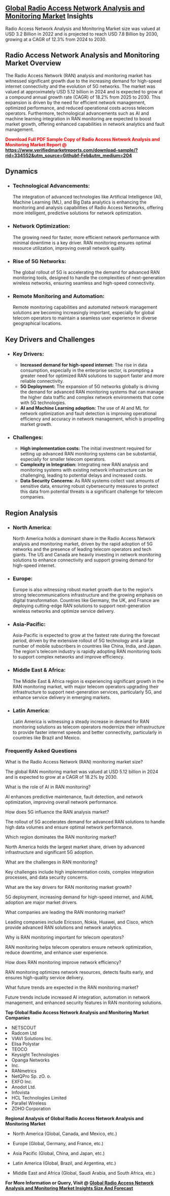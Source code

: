 <h2><a href="https://www.verifiedmarketreports.com/download-sample/?rid=334552&amp;utm_source=Githubf&amp;utm_medium=204" target="_blank">Global Radio Access Network Analysis and Monitoring Market</a> Insights</h2><p>Radio Access Network Analysis and Monitoring Market size was valued at USD 3.2 Billion in 2022 and is projected to reach USD 7.8 Billion by 2030, growing at a CAGR of 12.3% from 2024 to 2030.</p><p> <h2>Radio Access Network Analysis and Monitoring Market Overview</h2> <p>The Radio Access Network (RAN) analysis and monitoring market has witnessed significant growth due to the increasing demand for high-speed internet connectivity and the evolution of 5G networks. The market was valued at approximately USD 5.12 billion in 2024 and is expected to grow at a compound annual growth rate (CAGR) of 18.2% from 2025 to 2030. This expansion is driven by the need for efficient network management, optimized performance, and reduced operational costs across telecom operators. Furthermore, technological advancements such as AI and machine learning integration in RAN monitoring are expected to boost market growth, offering enhanced capabilities in network analytics and fault management.</p> <p><b><p><span class=""><span style="color: #ff0000;"><strong>Download Full PDF Sample Copy of Radio Access Network Analysis and Monitoring Market Report</strong> @ </span><a href="https://www.verifiedmarketreports.com/download-sample/?rid=334552&amp;utm_source=Githubf-Feb&amp;utm_medium=204" target="_blank">https://www.verifiedmarketreports.com/download-sample/?rid=334552&amp;utm_source=Githubf-Feb&amp;utm_medium=204</a></span></p></b></p> <h2>Dynamics</h2> <ul> <li><h3>Technological Advancements:</h3> The integration of advanced technologies like Artificial Intelligence (AI), Machine Learning (ML), and Big Data analytics is enhancing the monitoring and analysis capabilities of Radio Access Networks, offering more intelligent, predictive solutions for network optimization.</li> <li><h3>Network Optimization:</h3> The growing need for faster, more efficient network performance with minimal downtime is a key driver. RAN monitoring ensures optimal resource utilization, improving overall network quality.</li> <li><h3>Rise of 5G Networks:</h3> The global rollout of 5G is accelerating the demand for advanced RAN monitoring tools, designed to handle the complexities of next-generation wireless networks, ensuring seamless and high-speed connectivity.</li> <li><h3>Remote Monitoring and Automation:</h3> Remote monitoring capabilities and automated network management solutions are becoming increasingly important, especially for global telecom operators to maintain a seamless user experience in diverse geographical locations.</li> </ul> <h2>Key Drivers and Challenges</h2> <ul> <li><h3>Key Drivers:</h3> <ul> <li><b>Increased demand for high-speed internet:</b> The rise in data consumption, especially in the enterprise sector, is prompting a greater need for optimized RAN solutions to support faster and more reliable connectivity.</li> <li><b>5G Deployment:</b> The expansion of 5G networks globally is driving the demand for advanced RAN monitoring systems that can manage the higher data traffic and complex network environments that come with 5G technologies.</li> <li><b>AI and Machine Learning adoption:</b> The use of AI and ML for network optimization and fault detection is improving operational efficiency and accuracy in network management, which is propelling market growth.</li> </ul> </li> <li><h3>Challenges:</h3> <ul> <li><b>High implementation costs:</b> The initial investment required for setting up advanced RAN monitoring systems can be substantial, especially for smaller telecom operators.</li> <li><b>Complexity in Integration:</b> Integrating new RAN analysis and monitoring systems with existing network infrastructure can be challenging, leading to potential delays and increased costs.</li> <li><b>Data Security Concerns:</b> As RAN systems collect vast amounts of sensitive data, ensuring robust cybersecurity measures to protect this data from potential threats is a significant challenge for telecom companies.</li> </ul> </li> </ul> <h2>Region Analysis</h2> <ul> <li><h3>North America:</h3> North America holds a dominant share in the Radio Access Network analysis and monitoring market, driven by the rapid adoption of 5G networks and the presence of leading telecom operators and tech giants. The US and Canada are heavily investing in network monitoring solutions to enhance connectivity and support growing demand for high-speed internet.</li> <li><h3>Europe:</h3> Europe is also witnessing robust market growth due to the region's strong telecommunications infrastructure and the growing emphasis on digital transformation. Countries like Germany, the UK, and France are deploying cutting-edge RAN solutions to support next-generation wireless networks and optimize service delivery.</li> <li><h3>Asia-Pacific:</h3> Asia-Pacific is expected to grow at the fastest rate during the forecast period, driven by the extensive rollout of 5G technology and a large number of mobile subscribers in countries like China, India, and Japan. The region's telecom industry is rapidly adopting RAN monitoring tools to support complex networks and improve efficiency.</li> <li><h3>Middle East & Africa:</h3> The Middle East & Africa region is experiencing significant growth in the RAN monitoring market, with major telecom operators upgrading their infrastructure to support next-generation services, particularly 5G, and enhance service delivery in emerging markets.</li> <li><h3>Latin America:</h3> Latin America is witnessing a steady increase in demand for RAN monitoring solutions as telecom operators modernize their infrastructure to provide faster internet speeds and better connectivity, particularly in countries like Brazil and Mexico.</li> </ul> <h3>Frequently Asked Questions</h3> <p>What is the Radio Access Network (RAN) monitoring market size?</p> <p>The global RAN monitoring market was valued at USD 5.12 billion in 2024 and is expected to grow at a CAGR of 18.2% by 2030.</p> <p>What is the role of AI in RAN monitoring?</p> <p>AI enhances predictive maintenance, fault detection, and network optimization, improving overall network performance.</p> <p>How does 5G influence the RAN analysis market?</p> <p>The rollout of 5G accelerates demand for advanced RAN solutions to handle high data volumes and ensure optimal network performance.</p> <p>Which region dominates the RAN monitoring market?</p> <p>North America holds the largest market share, driven by advanced infrastructure and significant 5G adoption.</p> <p>What are the challenges in RAN monitoring?</p> <p>Key challenges include high implementation costs, complex integration processes, and data security concerns.</p> <p>What are the key drivers for RAN monitoring market growth?</p> <p>5G deployment, increasing demand for high-speed internet, and AI/ML adoption are major market drivers.</p> <p>What companies are leading the RAN monitoring market?</p> <p>Leading companies include Ericsson, Nokia, Huawei, and Cisco, which provide advanced RAN solutions and network analytics.</p> <p>Why is RAN monitoring important for telecom operators?</p> <p>RAN monitoring helps telecom operators ensure network optimization, reduce downtime, and enhance user experience.</p> <p>How does RAN monitoring improve network efficiency?</p> <p>RAN monitoring optimizes network resources, detects faults early, and ensures high-quality service delivery.</p> <p>What future trends are expected in the RAN monitoring market?</p> <p>Future trends include increased AI integration, automation in network management, and enhanced security features in RAN monitoring solutions.</p> </p><p><strong>Top Global Radio Access Network Analysis and Monitoring Market Companies</strong></p><div data-test-id=""><p><li>NETSCOUT</li><li> Radcom Ltd</li><li> VIAVI Solutions Inc.</li><li> Elisa Polystar</li><li> TEOCO</li><li> Keysight Technologies</li><li> Opanga Networks</li><li> Inc.</li><li> RANmetrics</li><li> NetQPro Sp. zO. o.</li><li> EXFO Inc.</li><li> Anodot Ltd.</li><li> Infovista</li><li> HCL Technologies Limited</li><li> Parallel Wireless</li><li> ZOHO Corporation</li></p><div><strong>Regional Analysis of&nbsp;Global Radio Access Network Analysis and Monitoring Market</strong></div><ul><li dir="ltr"><p dir="ltr">North America&nbsp;(Global, Canada, and Mexico, etc.)</p></li><li dir="ltr"><p dir="ltr">Europe (Global, Germany, and France, etc.)</p></li><li dir="ltr"><p dir="ltr">Asia Pacific&nbsp;(Global, China, and Japan, etc.)</p></li><li dir="ltr"><p dir="ltr">Latin America&nbsp;(Global, Brazil, and Argentina, etc.)</p></li><li dir="ltr">Middle East and Africa&nbsp;(Global, Saudi Arabia, and South Africa, etc.)</li></ul><p><strong>For More Information or Query, Visit @&nbsp;</strong><strong><a href="https://www.verifiedmarketreports.com/product/radio-access-network-analysis-and-monitoring-market/?utm_source=Githubf&amp;utm_medium=204" target="_blank">Global Radio Access Network Analysis and Monitoring Market Insights Size And Forecast</a></strong></p></div>
